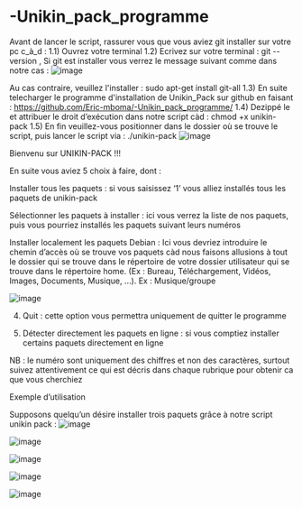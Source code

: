 # -Unikin_pack_programme
﻿Avant de lancer le script, rassurer vous que vous aviez git installer sur votre pc c_à_d : 
1.1) Ouvrez votre terminal
 1.2) Ecrivez sur votre terminal : git --version 
, Si git est installer vous verrez le message suivant  comme dans notre cas :
![image](https://user-images.githubusercontent.com/61586453/175131592-42070577-a518-4f0c-a488-cb7ee72f2334.png)


Au cas contraire, veuillez l'installer : sudo apt-get install git-all
 1.3) En suite telecharger le programme d'installation de Unikin_Pack sur github en faisant : https://github.com/Eric-mboma/-Unikin_pack_programme/
 1.4) Dezippé le et attribuer le droit d’exécution dans notre script càd : chmod +x unikin-pack
 1.5) En fin veuillez-vous positionner dans le dossier où se trouve le script, puis lancer le script via : ./unikin-pack
    ![image](https://user-images.githubusercontent.com/61586453/175130645-e8407c63-1eb0-4eb6-a2a7-a9fbbccf8c12.png)

  Bienvenu sur UNIKIN-PACK !!!
 
En suite vous aviez 5 choix à faire, dont :

Installer tous les paquets : si vous saisissez ‘1’ vous alliez installés tous les paquets de unikin-pack

Sélectionner les paquets à installer : ici vous verrez la liste de nos paquets, puis vous pourriez installés les paquets suivant leurs numéros

Installer localement les paquets Debian : Ici vous devriez introduire le chemin d’accès où se trouve vos paquets càd nous faisons allusions à tout le dossier qui se trouve dans le répertoire de votre dossier utilisateur qui se trouve dans le répertoire home. 
(Ex : Bureau, Téléchargement, Vidéos, Images, Documents, Musique, …). Ex : Musique/groupe


![image](https://user-images.githubusercontent.com/61586453/175130411-bf43a91f-dabb-4b58-bc4a-2740f2bc5edf.png)


 4) Quit : cette option vous permettra uniquement de quitter le programme

 5) Détecter directement les paquets en ligne : si vous comptiez installer certains paquets directement en ligne


NB : le numéro sont uniquement des chiffres et non des caractères, surtout suivez attentivement ce qui est décris dans chaque rubrique pour obtenir ca que vous cherchiez


Exemple d’utilisation 

Supposons quelqu’un désire installer trois paquets grâce à notre script unikin pack :
![image](https://user-images.githubusercontent.com/61586453/175130964-41645342-0c12-4cf4-8ba9-6d92bc523d5c.png)

![image](https://user-images.githubusercontent.com/61586453/175131040-b8140cb3-6b53-49af-b5b0-28d550bb253b.png)

![image](https://user-images.githubusercontent.com/61586453/175131092-d3d24e43-42a6-4e66-83b8-4bd9688d54e7.png)

![image](https://user-images.githubusercontent.com/61586453/175131187-623f5129-1f49-4b35-b4d3-f73046a11bcf.png)

![image](https://user-images.githubusercontent.com/61586453/175131293-be4b70b8-3c35-4913-8ccd-56a950939c31.png)









